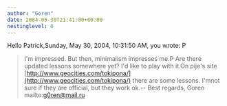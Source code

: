 ```yaml
---
author: "Goren"
date: 2004-05-30T21:41:00+00:00
nestinglevel: 0
---
```

Hello Patrick,Sunday, May 30, 2004, 10:31:50 AM, you wrote:
P
> I'm impressed. But then, minimalism impresses me.P
> Are there updated lessons somewhere yet? I'd like to play with it.On pije's site [http://www.geocities.com/tokipona/](http://www.geocities.com/tokipona/) there are some lessons. I'mnot sure if they are official, but they work ok.--
Best regards, Goren mailto:[g0ren@mail.ru](mailto://g0ren@mail.ru)